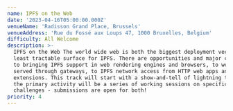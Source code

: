 ```yaml
---
name: IPFS on the Web
date: '2023-04-16T05:00:00.000Z'
venueName: 'Radisson Grand Place, Brussels'
venueAddress: 'Rue du Fossé aux Loups 47, 1000 Bruxelles, Belgium'
difficulty: All Welcome
description: >-
  IPFS on the Web The world wide web is both the biggest deployment vector and
  least tractable surface for IPFS. There are opportunities and major challenges
  to bringing IPFS support in web rendering engines and browsers, to web content
  served through gateways, to IPFS network access from HTTP web apps and browser
  extensions. This track will start with a show-and-tell of lightning talks, but
  the primary activity will be a series of working sessions on specific
  challenges - submissions are open for both!
priority: 4
---
```


